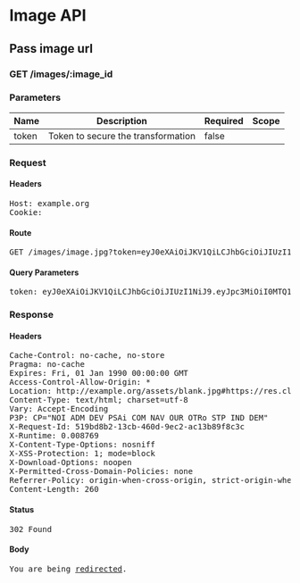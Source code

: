 # Image API

## Pass image url

### GET /images/:image_id

### Parameters

| Name | Description | Required | Scope |
|------|-------------|----------|-------|
| token | Token to secure the transformation | false |  |

### Request

#### Headers

<pre>Host: example.org
Cookie: </pre>

#### Route

<pre>GET /images/image.jpg?token=eyJ0eXAiOiJKV1QiLCJhbGciOiJIUzI1NiJ9.eyJpc3MiOiI0MTQ1ZDJhZC00YTczLTRkY2EtYmVjNy0zYWRkZTM4MWQxOWMiLCJpbWFnZV9pZCI6Ijk4YjhmZWI5LWJlODAtNGJhZS1hYWE4LTljMjUxNWFlMzVhMSIsInRyYW5zZm9ybWF0aW9ucyI6W3siYW5nbGUiOjkwfV19.6Bu3IfYtxSDQLCkGNUdRjwttNB2h_8cHoFoxkGx_XxY</pre>

#### Query Parameters

<pre>token: eyJ0eXAiOiJKV1QiLCJhbGciOiJIUzI1NiJ9.eyJpc3MiOiI0MTQ1ZDJhZC00YTczLTRkY2EtYmVjNy0zYWRkZTM4MWQxOWMiLCJpbWFnZV9pZCI6Ijk4YjhmZWI5LWJlODAtNGJhZS1hYWE4LTljMjUxNWFlMzVhMSIsInRyYW5zZm9ybWF0aW9ucyI6W3siYW5nbGUiOjkwfV19.6Bu3IfYtxSDQLCkGNUdRjwttNB2h_8cHoFoxkGx_XxY</pre>

### Response

#### Headers

<pre>Cache-Control: no-cache, no-store
Pragma: no-cache
Expires: Fri, 01 Jan 1990 00:00:00 GMT
Access-Control-Allow-Origin: *
Location: http://example.org/assets/blank.jpg#https://res.cloudinary.com/sadaasdasd/image/authenticated/s--ioavEy55--/c_fit,h_1920,w_1920/fl_attachment/dpr_auto,q_auto,f_auto/a_90/v123123/107e2d08fd11.jpg
Content-Type: text/html; charset=utf-8
Vary: Accept-Encoding
P3P: CP=&quot;NOI ADM DEV PSAi COM NAV OUR OTRo STP IND DEM&quot;
X-Request-Id: 519bd8b2-13cb-460d-9ec2-ac13b89f8c3c
X-Runtime: 0.008769
X-Content-Type-Options: nosniff
X-XSS-Protection: 1; mode=block
X-Download-Options: noopen
X-Permitted-Cross-Domain-Policies: none
Referrer-Policy: origin-when-cross-origin, strict-origin-when-cross-origin
Content-Length: 260</pre>

#### Status

<pre>302 Found</pre>

#### Body

<pre><html><body>You are being <a href="http://example.org/assets/blank.jpg#https://res.cloudinary.com/sadaasdasd/image/authenticated/s--ioavEy55--/c_fit,h_1920,w_1920/fl_attachment/dpr_auto,q_auto,f_auto/a_90/v123123/107e2d08fd11.jpg">redirected</a>.</body></html></pre>
